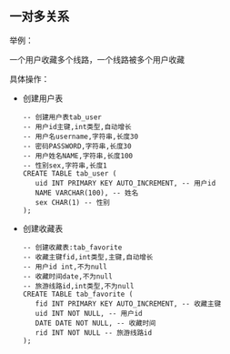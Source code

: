 # 



## 一对多关系

举例：

一个用户收藏多个线路，一个线路被多个用户收藏

具体操作：

- 创建用户表

  ```mysql
  -- 创建用户表tab_user
  -- 用户id主键,int类型,自动增长
  -- 用户名username,字符串,长度30
  -- 密码PASSWORD,字符串,长度30
  -- 用户姓名NAME,字符串,长度100
  -- 性别sex,字符串,长度1
  CREATE TABLE tab_user (
     uid INT PRIMARY KEY AUTO_INCREMENT, -- 用户id
     NAME VARCHAR(100), -- 姓名
     sex CHAR(1) -- 性别
  );
  ```

- 创建收藏表

  ```mysql
  -- 创建收藏表:tab_favorite
  -- 收藏主键fid,int类型,主键,自动增长
  -- 用户id int,不为null
  -- 收藏时间date,不为null
  -- 旅游线路id,int类型,不为null
  CREATE TABLE tab_favorite (
     fid INT PRIMARY KEY AUTO_INCREMENT, -- 收藏主键
     uid INT NOT NULL, -- 用户id
     DATE DATE NOT NULL, -- 收藏时间
     rid INT NOT NULL -- 旅游线路id
  );
  ```

  

